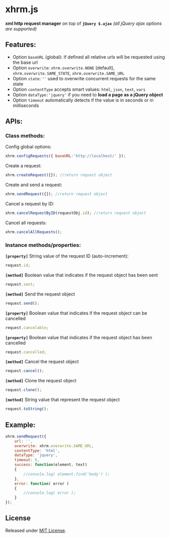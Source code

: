 # xhrm.js
**xml http request manager** on top of **`jQuery $.ajax`** *(all jQuery ajax options are supported)*

## Features:
- Option `baseURL` (global): if defined all relative urls will be requested using the base url
- Option `overwrite`: `xhrm.overwrite.NONE` (default), `xhrm.overwrite.SAME_STATE`, `xhrm.overwrite.SAME_URL`
- Option `state`: `''` used to overwrite concurrent requests for the same state
- Option `contentType` accepts smart values: `html`, `json`, `text`, `vars`
- Option `dataType:'jquery'` if you need to **load a page as a jQuery object**
- Option `timeout` automatically detects if the value is in seconds or in milliseconds

## APIs:
### Class methods:
Config global options:
```JavaScript
xhrm.configRequests({ baseURL:'http://localhost/' });
```
Create a request:
```JavaScript
xhrm.createRequest({}); //return request object
```
Create and send a request:
```JavaScript
xhrm.sendRequest({}); //return request object
```
Cancel a request by ID:
```JavaScript
xhrm.cancelRequestByID(requestObj.id); //return request object
```
Cancel all requests:
```JavaScript
xhrm.cancelAllRequests();
```

### Instance methods/properties:
**`[property]`** String value of the request ID (auto-increment):
```JavaScript
request.id;
```
**`[method]`** Boolean value that indicates if the request object has been sent
```JavaScript
request.sent;
```
**`[method]`** Send the request object
```JavaScript
request.send();
```
**`[property]`** Boolean value that indicates if the request object can be cancelled
```JavaScript
request.cancelable;
```
**`[property]`** Boolean value that indicates if the request object has been cancelled
```JavaScript
request.cancelled;
```
**`[method]`** Cancel the request object
```JavaScript
request.cancel();
```
**`[method]`** Clone the request object
```JavaScript
request.clone();
```
**`[method]`** String value that represent the request object
```JavaScript
request.toString();
```

## Example:
```JavaScript
xhrm.sendRequest({
    url: '',
    overwrite: xhrm.overwrite.SAME_URL,
    contentType: 'html',
    dataType: 'jquery',
    timeout: 5, 
    success: function(element, text)
    {
        //console.log( element.find('body') );
    },
    error: function( error )
    {
        //console.log( error );
    }
});
```

## License
Released under [MIT License](LICENSE).
